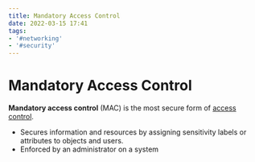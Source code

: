 ```yaml
---
title: Mandatory Access Control
date: 2022-03-15 17:41
tags:
- '#networking'
- '#security'
---
```


# Mandatory Access Control

**Mandatory access control** (MAC) is the most secure form of [access control](2021-06-23--14-31-49Z--access_control.md). 

* Secures information and resources by assigning sensitivity labels or attributes to objects and users. 
* Enforced by an administrator on a system